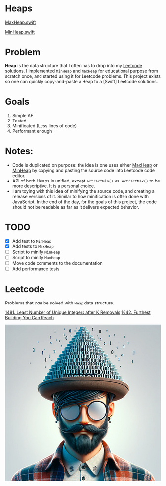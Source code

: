 # Heaps

[MaxHeap.swift](Heapster/MaxHeap.swift)

[MinHeap.swift](Heapster/MinHeap.swift)

# Problem

**Heap** is the data structure that I often has to drop into my [Leetcode](https://leetcode.com) solutions. I implemented `MinHeap` and `MaxHeap` for educational purpose from scratch once, and started using it for Leetcode problems. This project exists so one can quickly copy-and-paste a Heap to a [Swift] Leetcode solutions.

# Goals

1. Simple AF
2. Tested
3. Minificated (Less lines of code)
4. Performant enough

# Notes:

* Code is duplicated on purpose: the idea is one uses either [MaxHeap](Heapster/MaxHeap.swift) or [MinHeap](Heapster/MinHeap.swift) by copying and pasting the source code into Leetcode code editor.
* API of both Heaps is unified, except `extractMin()` vs. `extractMax()` to be more descriptive. It is a personal choice.
* I am toying with this idea of minifying the source code, and creating a release versions of it. Similar to how minification is often done with JavaScript. In the end of the day, for the goals of this project, the code should not be readable as far as it delivers expected behavior.

# TODO

- [x] Add test to `MinHeap`
- [x] Add tests to `MaxHeap`
- [ ] Script to minify `MinHeap`
- [ ] Script to minify `MaxHeap`
- [ ] Move code comments to the documentation
- [ ] Add performance tests

# Leetcode
Problems that *can* be solved with `Heap` data structure.

[1481. Least Number of Unique Integers after K Removals](https://leetcode.com/problems/least-number-of-unique-integers-after-k-removals/)
[1642. Furthest Building You Can Reach](https://leetcode.com/problems/furthest-building-you-can-reach/)

![Repo image](/github-image.png)
